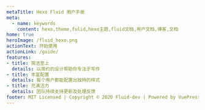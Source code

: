 ```yaml
---
metaTitle: Hexo Fluid 用户手册
meta:
  - name: keywords
    content: hexo,theme,fulid,hexo主题,fluid文档,用户文档,博客,文档
home: true
heroImage: /fluid_hexo.png
actionText: 开始使用
actionLink: /guide/
features:
- title: 简洁至上
  details: 以简约的设计帮助你专注于写作
- title: 丰富配置
  details: 每个用户都能配置出独特的样式
- title: 充满活力
  details: 团队持续支持更新及处理反馈
footer: MIT Licensed | Copyright © 2020 Fluid-dev | Powered by VuePress
---
```

